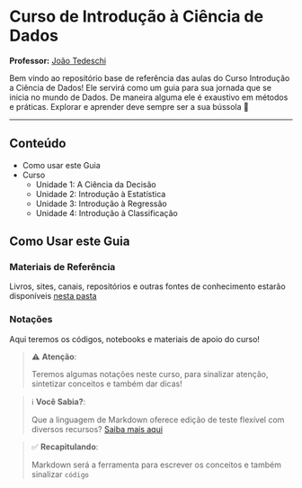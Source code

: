 # Curso de Introdução à Ciência de Dados

__Professor:__ [João Tedeschi](https://www.linkedin.com/in/jrtedeschi/)

Bem vindo ao repositório base de referência das aulas do Curso Introdução a Ciência de Dados! Ele servirá como um guia para sua jornada que se inicia no mundo de Dados. De maneira alguma ele é exaustivo em métodos e práticas. Explorar e aprender deve sempre ser a sua bússola :compass:

___

## Conteúdo
* Como usar este Guia
* Curso
  * Unidade 1: A Ciência da Decisão
  * Unidade 2: Introdução à Estatística
  * Unidade 3: Introdução à Regressão
  * Unidade 4: Introdução à Classificação
  
  
## Como Usar este Guia  

### Materiais de Referência

Livros, sites, canais, repositórios e outras fontes de conhecimento estarão disponíveis [nesta pasta]()

### Notações

Aqui teremos os códigos, notebooks e materiais de apoio do curso!

> :warning: **Atenção**:   
>
> Teremos algumas notações neste curso, para sinalizar atenção, sintetizar conceitos e também dar dicas!


>:information_source: **Você Sabia?**:
>
> Que a linguagem de Markdown oferece edição de teste flexível com diversos recursos? [Saiba mais aqui](https://www.markdownguide.org/)


> :white_check_mark: **Recapitulando**:
>
>Markdown será a ferramenta para escrever os conceitos e também sinalizar `código`






